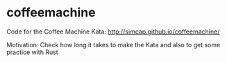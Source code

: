 # coffeemachine
Code for the Coffee Machine Kata: http://simcap.github.io/coffeemachine/

Motivation: Check how long it takes to make the Kata and also to get some practice with Rust
